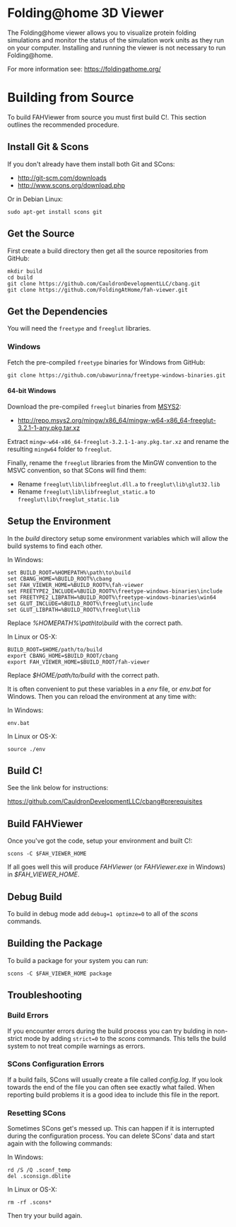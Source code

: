 Folding@home 3D Viewer
=========

The Folding@home viewer allows you to visualize protein folding simulations
and monitor the status of the simulation work units as they run on your
computer.  Installing and running the viewer is not necessary to run
Folding@home.

For more information see: https://foldingathome.org/

# Building from Source
To build FAHViewer from source you must first build C!.  This section outlines
the recommended procedure.

## Install Git & Scons
If you don't already have them install both Git and SCons:

 - http://git-scm.com/downloads
 - http://www.scons.org/download.php

Or in Debian Linux:

    sudo apt-get install scons git

## Get the Source
First create a build directory then get all the source repositories from GitHub:

    mkdir build
    cd build
    git clone https://github.com/CauldronDevelopmentLLC/cbang.git
    git clone https://github.com/FoldingAtHome/fah-viewer.git

## Get the Dependencies

You will need the `freetype` and `freeglut` libraries.

### Windows

Fetch the pre-compiled `freetype` binaries for Windows from GitHub:

    git clone https://github.com/ubawurinna/freetype-windows-binaries.git

#### 64-bit Windows

Download the pre-compiled `freeglut` binaries from
[MSYS2](https://packages.msys2.org/package/mingw-w64-x86_64-freeglut):

- http://repo.msys2.org/mingw/x86_64/mingw-w64-x86_64-freeglut-3.2.1-1-any.pkg.tar.xz

Extract `mingw-w64-x86_64-freeglut-3.2.1-1-any.pkg.tar.xz` and rename the
resulting `mingw64` folder to `freeglut`.

Finally, rename the `freeglut` libraries from the MinGW convention to the MSVC
convention, so that SCons will find them:

- Rename `freeglut\lib\libfreeglut.dll.a` to `freeglut\lib\glut32.lib`
- Rename `freeglut\lib\libfreeglut_static.a` to `freeglut\lib\freeglut_static.lib`

## Setup the Environment
In the *build* directory setup some environment variables which will allow
the build systems to find each other.

In Windows:

    set BUILD_ROOT=%HOMEPATH%\path\to\build
    set CBANG_HOME=%BUILD_ROOT%\cbang
    set FAH_VIEWER_HOME=%BUILD_ROOT%\fah-viewer
    set FREETYPE2_INCLUDE=%BUILD_ROOT%\freetype-windows-binaries\include
    set FREETYPE2_LIBPATH=%BUILD_ROOT%\freetype-windows-binaries\win64
    set GLUT_INCLUDE=%BUILD_ROOT%\freeglut\include
    set GLUT_LIBPATH=%BUILD_ROOT%\freeglut\lib

Replace *%HOMEPATH%\path\to\build* with the correct path.

In Linux or OS-X:

    BUILD_ROOT=$HOME/path/to/build
    export CBANG_HOME=$BUILD_ROOT/cbang
    export FAH_VIEWER_HOME=$BUILD_ROOT/fah-viewer

Replace *$HOME/path/to/build* with the correct path.

It is often convenient to put these variables in a *env* file, or *env.bat* for
Windows.  Then you can reload the environment at any time with:

In Windows:

    env.bat

In Linux or OS-X:

    source ./env

## Build C!
See the link below for instructions:

  https://github.com/CauldronDevelopmentLLC/cbang#prerequisites

## Build FAHViewer
Once you've got the code, setup your environment and built C!:

    scons -C $FAH_VIEWER_HOME

If all goes well this will produce *FAHViewer* (or *FAHViewer.exe* in Windows)
in *$FAH_VIEWER_HOME*.

## Debug Build
To build in debug mode add `debug=1 optimze=0` to all of the *scons* commands.

## Building the Package
To build a package for your system you can run:

    scons -C $FAH_VIEWER_HOME package

## Troubleshooting
### Build Errors
If you encounter errors during the build process you can try bulding in
non-strict mode by adding `strict=0` to the *scons* commands.  This tells
the build system to not treat compile warnings as errors.

### SCons Configuration Errors
If a build fails, SCons will usually create a file called *config.log*.  If you
look towards the end of the file you can often see exactly what failed.  When
reporting build problems it is a good idea to include this file in the report.

### Resetting SCons
Sometimes SCons get's messed up.  This can happen if it is interrupted during
the configuration process.  You can delete SCons' data and start again with
the following commands:

In Windows:

    rd /S /Q .sconf_temp
    del .sconsign.dblite

In Linux or OS-X:

    rm -rf .scons*

Then try your build again.

